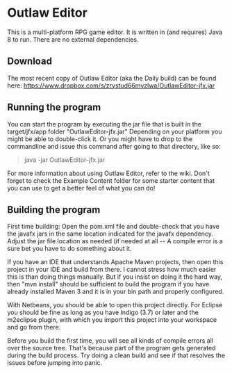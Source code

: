 Outlaw Editor
=============

This is a multi-platform RPG game editor.  It is written in (and requires) Java 8 to run.  There are no external dependencies.

Download
--------
The most recent copy of Outlaw Editor (aka the Daily build) can be found here: https://www.dropbox.com/s/zrystud66myzlwa/OutlawEditor-jfx.jar

Running the program
-------------------

You can start the program by executing the jar file that is built in the target/jfx/app folder "OutlawEditor-jfx.jar"   Depending on your platform you might be able to double-click it.  Or you might have to drop to the commandline and issue this command after going to that directory, like so:

> java -jar OutlawEditor-jfx.jar

For more information about using Outlaw Editor, refer to the wiki.  Don't forget to check the Example Content folder for some starter content that you can use to get a better feel of what you can do!

Building the program
--------------------

First time building: Open the pom.xml file and double-check that you have the javafx jars in the same location indicated for the javafx dependency.  Adjust the jar file location as needed (if needed at all -- A compile error is a sure bet you have to do something about it.

If you have an IDE that understands Apache Maven projects, then open this project in your IDE and build from there.  I cannot stress how much easier this is than doing things manually.  But if you insist on doing it the hard way, then "mvn install" should be sufficient to build the program if you have already installed Maven 3 and it is in your bin path and properly configured.

With Netbeans, you should be able to open this project directly.  For Eclipse you should be fine as long as you have Indigo (3.7) or later and the m2eclipse plugin, with which you import this project into your workspace and go from there.

Before you build the first time, you will see all kinds of compile errors all over the source tree.  That's because part of the program gets generated during the build process.  Try doing a clean build and see if that resolves the issues before jumping into panic.
